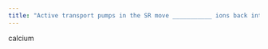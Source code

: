 ```yaml
---
title: "Active transport pumps in the SR move ___________ ions back into the cisternae."
---
```

calcium


